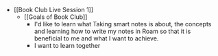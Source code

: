 - [[Book Club Live Session 1]]
    - [[Goals of Book Club]]
        - I'd like to learn what Taking smart notes is about, the concepts and learning how to write my notes in Roam so that it is beneficial to me and what I want to achieve.
        - I want to learn together
